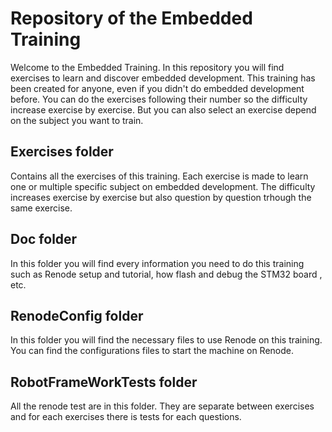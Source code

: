# Repository of the Embedded Training

Welcome to the Embedded Training.
In this repository you will find exercises to learn and discover embedded development.
This training has been created for anyone, even if you didn't do embedded development before.
You can do the exercises following their number so the difficulty increase exercise by exercise.
But you can also select an exercise depend on the subject you want to train.

## Exercises folder

Contains all the exercises of this training.
Each exercise is made to learn one or multiple specific subject on embedded development.
The difficulty increases exercise by exercise but also question by question trhough the same exercise.

## Doc folder

In this folder you will find every information you need to do this training such as
Renode setup and tutorial, how flash and debug the STM32 board , etc.

## RenodeConfig folder

In this folder you will find the necessary files to use Renode on this training.
You can find the configurations files to start the machine on Renode.

## RobotFrameWorkTests folder

All the renode test are in this folder.
They are separate between exercises and for each exercises there is tests for each questions.
